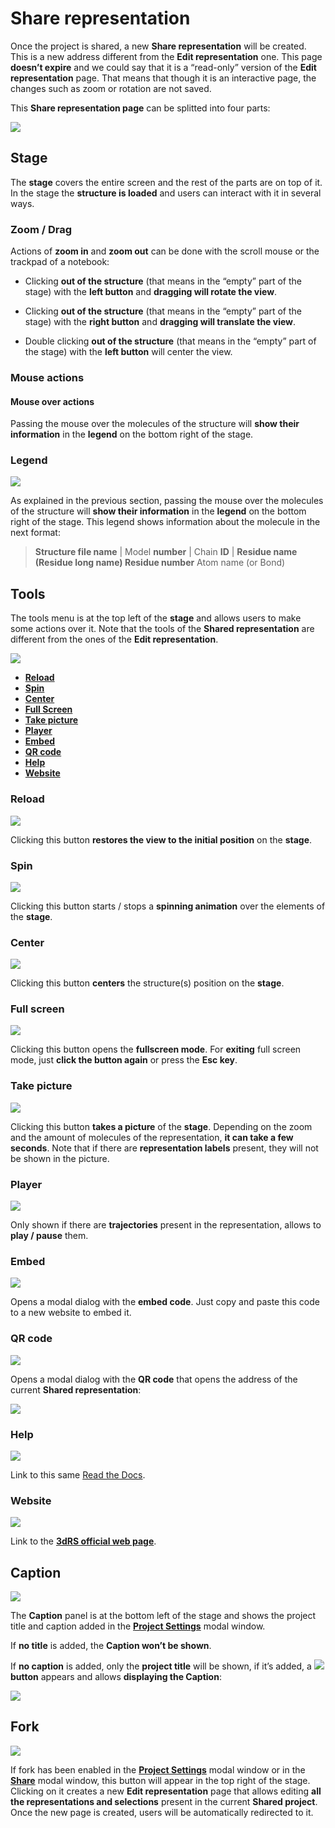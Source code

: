 # Share representation

Once the project is shared, a new **Share representation** will be created. This is a new address different from the **Edit representation** one. This page **doesn’t expire** and we could say that it is a “read-only” version of the **Edit representation** page. That means that though it is an interactive page, the changes such as zoom or rotation are not saved.

This **Share representation page** can be splitted into four parts:

![](_static/share/share01.png)

## Stage

The **stage** covers the entire screen and the rest of the parts are on top of it. In the stage the **structure is loaded** and users can interact with it in several ways. 

### Zoom / Drag

Actions of **zoom in** and **zoom out** can be done with the scroll mouse or the trackpad of a notebook:

* Clicking **out of the structure** (that means in the “empty” part of the stage) with the **left button** and **dragging will rotate the view**.

* Clicking **out of the structure** (that means in the “empty” part of the stage) with the **right button** and **dragging will translate the view**.

* Double clicking **out of the structure** (that means in the “empty” part of the stage) with the **left button** will center the view.

### Mouse actions

#### Mouse over actions

Passing the mouse over the molecules of the structure will **show their information** in the **legend** on the bottom right of the stage.

### Legend

![](_static/edit/edit03.png)

As explained in the previous section, passing the mouse over the molecules of the structure will **show their information** in the **legend** on the bottom right of the stage. This legend shows information about the molecule in the next format:

> **Structure file name** | Model **number** | Chain **ID** | **Residue name (Residue long name) Residue number** Atom name (or Bond)

## Tools

The tools menu is at the top left of the **stage** and allows users to make some actions over it. Note that the tools of the **Shared representation** are different from the ones of the **Edit representation**.

![](_static/share/share02.png)


* **[Reload](#reload)**
* **[Spin](#spin)**
* **[Center](#center)**
* **[Full Screen](#full-screen)**
* **[Take picture](#take-picture)**
* **[Player](#player)**
* **[Embed](#embed)**
* **[QR code](#qr-code)**
* **[Help](#help)**
* **[Website](#website)**

### Reload

![](_static/edit/edit05.png)

Clicking this button **restores the view to the initial position** on the **stage**.

### Spin

![](_static/share/share03.png)

Clicking this button starts / stops a **spinning animation** over the elements of the **stage**.

### Center

![](_static/edit/edit06.png)

Clicking this button **centers** the structure(s) position on the **stage**.

### Full screen

![](_static/edit/edit08.png)

Clicking this button opens the **fullscreen mode**. For **exiting** full screen mode, just **click the button again** or press the **Esc key**.

### Take picture

![](_static/share/share04.png)

Clicking this button **takes a picture** of the **stage**. Depending on the zoom and the amount of molecules of the representation, **it can take a few seconds**. Note that if there are **representation labels** present, they will not be shown in the picture.

### Player

![](_static/share/share05.png)

Only shown if there are **trajectories** present in the representation, allows to **play / pause** them.

### Embed

![](_static/share/share06.png)

Opens a modal dialog with the **embed code**. Just copy and paste this code to a new website to embed it. 
 
### QR code

![](_static/share/share07.png)

Opens a modal dialog with the **QR code** that opens the address of the current **Shared representation**:

![](_static/share/share13.png)

### Help

![](_static/edit/edit12.png)

Link to this same [Read the Docs](https://3drs-documentation.readthedocs.io/en/latest).

### Website

![](_static/share/share08.png)

Link to the **[3dRS official web page](https://mmb.irbbarcelona.org/3dRS)**.

## Caption

![](_static/share/share09.png)

The **Caption** panel is at the bottom left of the stage and shows the project title and caption  added in the **[Project Settings](edit.html#project-settings)** modal window.

If **no title** is added, the **Caption won’t be shown**.

If **no caption** is added, only the **project title** will be shown, if it’s added, a ![](_static/share/share11.png) **button** appears and allows **displaying the Caption**:

![](_static/share/share10.png)

## Fork

![](_static/share/share12.png)

If fork has been enabled in the **[Project Settings](edit.html#project-settings)** modal window or in the **[Share](edit.html#fork)** modal window, this button will appear in the top right of the stage. Clicking on it creates a new **Edit representation** page that allows editing **all the representations and selections** present in the current **Shared project**. Once the new page is created, users will be automatically redirected to it.
